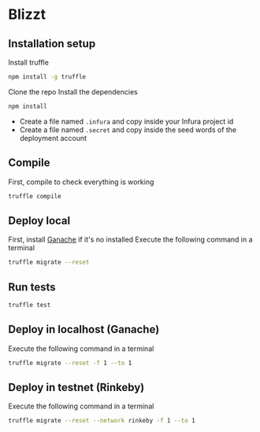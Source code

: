 # Blizzt
## Installation setup

Install truffle
```sh
npm install -g truffle
```

Clone the repo
Install the dependencies
```sh
npm install
```
- Create a file named `.infura` and copy inside your Infura project id
- Create a file named `.secret` and copy inside the seed words of the deployment account

## Compile
First, compile to check everything is working
```sh
truffle compile
```

## Deploy local
First, install [Ganache](https://www.trufflesuite.com/ganache) if it's no installed
Execute the following command in a terminal
```sh
truffle migrate --reset
```

## Run tests
```sh
truffle test
```

## Deploy in localhost (Ganache)
Execute the following command in a terminal
```sh
truffle migrate --reset -f 1 --to 1
```

## Deploy in testnet (Rinkeby)
Execute the following command in a terminal
```sh
truffle migrate --reset --network rinkeby -f 1 --to 1
```

